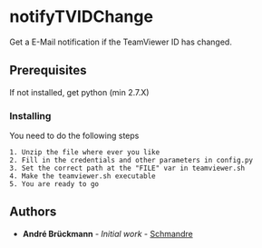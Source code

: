 # notifyTVIDChange

Get a E-Mail notification if the TeamViewer ID has changed.

## Prerequisites

If not installed, get python (min 2.7.X)

### Installing

You need to do the following steps

```
1. Unzip the file where ever you like
2. Fill in the credentials and other parameters in config.py
3. Set the correct path at the "FILE" var in teamviewer.sh
4. Make the teamviewer.sh executable 
5. You are ready to go
```

## Authors

* **André Brückmann** - *Initial work* - [Schmandre](https://github.com/Schmandre)
